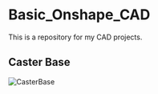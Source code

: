 # Basic_Onshape_CAD
This is a repository for my CAD projects.

## Caster Base
![CasterBase](images/CasterBase.png)
